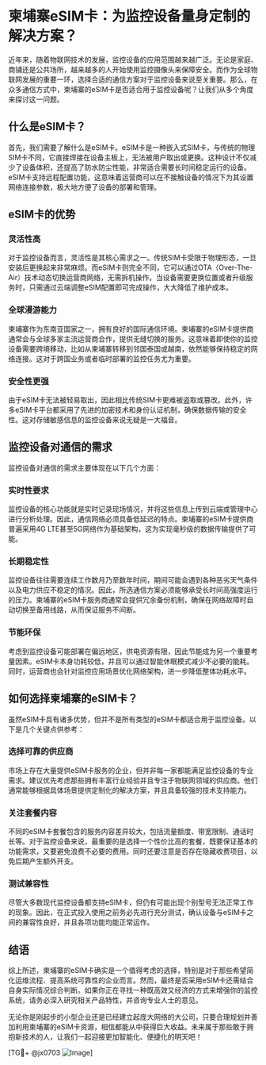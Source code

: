 # 柬埔寨eSIM卡：为监控设备量身定制的解决方案？

近年来，随着物联网技术的发展，监控设备的应用范围越来越广泛。无论是家庭、商铺还是公共场所，越来越多的人开始使用监控摄像头来保障安全。而作为全球物联网发展的重要一环，选择合适的通信方案对于监控设备来说至关重要。那么，在众多通信方式中，柬埔寨的eSIM卡是否适合用于监控设备呢？让我们从多个角度来探讨这一问题。

## 什么是eSIM卡？

首先，我们需要了解什么是eSIM卡。eSIM卡是一种嵌入式SIM卡，与传统的物理SIM卡不同，它直接焊接在设备主板上，无法被用户取出或更换。这种设计不仅减少了设备体积，还提高了防水防尘性能，非常适合需要长时间稳定运行的设备。eSIM卡支持远程配置功能，这意味着运营商可以在不接触设备的情况下为其设置网络连接参数，极大地方便了设备的部署和管理。

## eSIM卡的优势

### 灵活性高

对于监控设备而言，灵活性是其核心需求之一。传统SIM卡受限于物理形态，一旦安装后更换起来非常麻烦。而eSIM卡则完全不同，它可以通过OTA（Over-The-Air）技术动态切换运营商网络，无需拆机操作。当设备需要更换位置或者升级服务时，只需通过云端调整eSIM配置即可完成操作，大大降低了维护成本。

### 全球漫游能力

柬埔寨作为东南亚国家之一，拥有良好的国际通信环境。柬埔寨的eSIM卡提供商通常会与全球多家主流运营商合作，提供无缝切换的服务。这意味着即使你的监控设备需要跨境移动，比如从柬埔寨转移到邻国泰国或越南，依然能够保持稳定的网络连接。这对于跨国业务或者临时部署的监控任务尤为重要。

### 安全性更强

由于eSIM卡无法被轻易取出，因此相比传统SIM卡更难被盗取或篡改。此外，许多eSIM卡平台都采用了先进的加密技术和身份认证机制，确保数据传输的安全性。这对存储敏感信息的监控设备来说无疑是一大福音。

## 监控设备对通信的需求

监控设备对通信的需求主要体现在以下几个方面：

### 实时性要求

监控设备的核心功能就是实时记录现场情况，并将这些信息上传到云端或管理中心进行分析处理。因此，通信网络必须具备低延迟的特点。柬埔寨的eSIM卡提供商普遍采用4G LTE甚至5G网络作为基础架构，这为实现毫秒级的数据传输提供了可能。

### 长期稳定性

监控设备往往需要连续工作数月乃至数年时间，期间可能会遇到各种恶劣天气条件以及电力供应不稳定的情况。因此，所选通信方案必须能够承受长时间高强度运行的压力。柬埔寨的eSIM卡服务商通常会提供冗余备份机制，确保在网络故障时自动切换至备用线路，从而保证服务不间断。

### 节能环保

考虑到监控设备可能部署在偏远地区，供电资源有限，因此节能成为另一个重要考量因素。eSIM卡本身功耗较低，并且可以通过智能休眠模式减少不必要的能耗。同时，运营商也会针对监控应用场景优化网络架构，进一步降低整体功耗水平。

## 如何选择柬埔寨的eSIM卡？

虽然eSIM卡具有诸多优势，但并不是所有类型的eSIM卡都适合用于监控设备。以下是几个关键点供参考：

### 选择可靠的供应商

市场上存在大量提供eSIM卡服务的企业，但并非每一家都能满足监控设备的专业需求。建议优先考虑那些拥有丰富行业经验并且专注于物联网领域的供应商。他们通常能够根据具体场景提供定制化的解决方案，并且具备较强的技术支持能力。

### 关注套餐内容

不同的eSIM卡套餐包含的服务内容差异较大，包括流量额度、带宽限制、通话时长等。对于监控设备来说，最重要的是选择一个性价比高的套餐，既要保证基本的功能需求，又要避免浪费不必要的费用。同时还要注意是否存在隐藏收费项目，以免后期产生额外开支。

### 测试兼容性

尽管大多数现代监控设备都支持eSIM卡，但仍有可能出现个别型号无法正常工作的现象。因此，在正式投入使用之前务必先进行充分测试，确认设备与eSIM卡之间的兼容性良好，并且各项功能均能正常运作。

## 结语

综上所述，柬埔寨的eSIM卡确实是一个值得考虑的选择，特别是对于那些希望简化运维流程、提高系统可靠性的企业而言。然而，最终是否采用eSIM卡还需结合自身实际情况综合判断。如果你正在寻找一种既高效又经济的方式来增强你的监控系统，请务必深入研究相关产品特性，并咨询专业人士的意见。

无论你是刚起步的小型企业还是已经建立起庞大网络的大公司，只要合理规划并善加利用柬埔寨的eSIM卡资源，相信都能从中获得巨大收益。未来属于那些敢于拥抱新技术的人，让我们一起迎接更加智能化、便捷化的明天吧！

[TG💪+ @jx0703 ![Image](https://github.com/user-attachments/assets/dbca1d08-cadb-493c-b0ec-ad6f7a83f270)]
